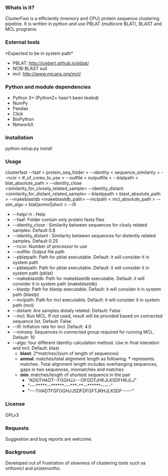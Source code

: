 <H3>Whats is it?</H3>

ClusterFast is a efficiently (memory and CPU) protein sequence clustering pipeline. It is written in python and use PBLAT (multicore BLAT), BLAST and MCL programs.

<H3>External tools</H3>
*Expected to be in system path*

- PBLAT: http://icebert.github.io/pblat/
- NCBI BLAST suit
- mcl: http://www.micans.org/mcl/


<H3>Python and module dependencies</H3>

- Python 3+ (Python2+ hasn't been tested)
- NumPy
- Pandas
- Click
- BioPython
- NetworkX

<H3>Installation</H3>

python setup.py install


<H3>Usage</H3>

clusterfast --faaf < protein_seq_folder > --identity < sequence_similarity > --ncor < #_of_cores_to_use > --outfile < outputfile > --blatpath < blat_absolute_path >
--identity_close <similarity_for_closely_related_sample>
--identity_distant <similarity_for_distant_related_sample>
--blastppath < blast_absolute_path >
--makeblastdb <makeblastdb_path>
--mclpath < mcl_absolute_path >  --sim_algo < blat|anmol|short >
--ifl <Inflation rate for MCL>

* --help/-h : Help
* --faaf: Folder contain only protein fasta files
* --identity_close : Similarity between sequences for closly related samples. Default 0.8
* --identity_distant : Similarity between sequences for distently related samples. Default 0.25
* --ncor: Number of processor to use
* --outfile: Output file path
* --pblatpath: Path for pblat executable. Default: it will consider it in system path
* --pblatpath: Path for pblat executable. Default: it will consider it in system path (pblat)
* --makeblastdb: Path for makeblastdb executable. Default: it will consider it in system path (makeblastdb)
* --blastp: Path for blastp executable. Default: it will consider it in system path (blastp)
* --mclpath: Path for mcl executable. Default: it will consider it in system path (mcl)
* --distant: Are samples distaly related. Default: False
* --mcl: Run MCL. If not used, result will be provided based on connected sequence list. Default: False
* --ifl: Inflation rate for mcl. Default: 4.0
* --minseq: Sequences in connected group required for running MCL. Default: 10
* --algo: four different Identity calculation method. Use in final interation and mcl. Default: blast
  * **blast**: 2*matches/(sum of length of sequences)
  * **anmol**: matches/tolal alignment length as following. **\*** represents matches. Total alignment length includes overhanging sequences, gaps in two sequences, mismatches and matches
  * **min**: matches/length of shortest sequence in the pair
    * "ADGTHADT--FGGHJJ---DFGDTJHKJLKSDFHKJLJ"
    * "---\*\*\*\*\*--\*\*\*\*\*\*---\*\*\*-\*\*--\*\*\*\*\*\*-----"
    * "---THADTFGFGGHJJSDFDFGFTJKHJLKSDF-----"


<H3>License</H3>

GPLv3

<H3>Requests</H3>
Suggestion and bug reports are welcome.

<H3>Background</H3>

Developed out of frustration of slowness of clustering tools such as orthomcl and proteinortho.
